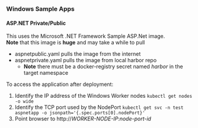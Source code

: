 ### Windows Sample Apps


#### ASP.NET Private/Public

This uses the Microsoft .NET Framework Sample ASP.Net image.  
**Note** that this image is **huge** and may take a while to pull

* aspnetpublic.yaml pulls the image from the internet
* aspnetprivate.yaml pulls the image from local harbor repo
  * **Note** there must be a docker-registry secret named *harbor* in the target namespace

To access the application after deployment:
1. Identify the IP address of the Windows Worker nodes `kubectl get nodes -o wide`
2. Identify the TCP port used by the NodePort `kubectl get svc -n test aspnetapp -o jsonpath='{.spec.ports[0].nodePort}'`
3. Point browser to http://*WORKER-NODE-IP*:*node-port-id*
